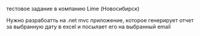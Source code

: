 тестовое задание в компанию Lime (Новосибирск)

Нужно разрабоатть на .net mvc приложение, которое генерирует отчет за выбранную дату в excel и посылает его на выбранный email
